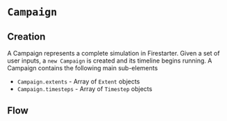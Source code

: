 # `Campaign`

## Creation

A Campaign represents a complete simulation in Firestarter. Given a set of user inputs, a `new Campaign` is created and its timeline begins running. A Campaign contains the following main sub-elements

- `Campaign.extents` - Array of `Extent` objects
- `Campaign.timesteps` - Array of `Timestep` objects

## Flow
